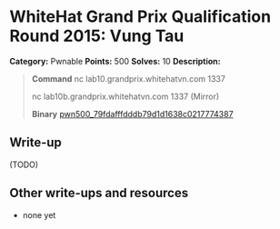 # WhiteHat Grand Prix Qualification Round 2015: Vung Tau

**Category:** Pwnable
**Points:** 500
**Solves:** 10
**Description:**

> **Command**
> nc lab10.grandprix.whitehatvn.com 1337
> 
> nc lab10b.grandprix.whitehatvn.com 1337 (Mirror)
> 
> **Binary**
> [pwn500_79fdafffdddb79d1d1638c0217774387](pwn500_79fdafffdddb79d1d1638c0217774387)


## Write-up

(TODO)

## Other write-ups and resources

* none yet
